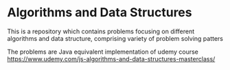 # Algorithms and Data Structures
This is a repository which contains problems focusing on different algorithms and data structure, comprising variety of problem solving patters

The problems are Java equivalent implementation of udemy course https://www.udemy.com/js-algorithms-and-data-structures-masterclass/
